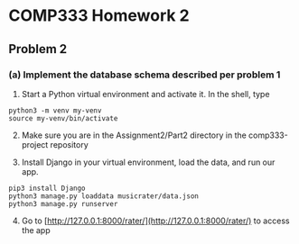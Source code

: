 # COMP333 Homework 2 


## Problem  2
### (a) Implement the database schema described per problem 1
1. Start a Python virtual environment and activate it. In the shell, type
```
python3 -m venv my-venv 
source my-venv/bin/activate
```
2. Make sure you are in the Assignment2/Part2 directory in the comp333-project repository 

3. Install Django in your virtual environment, load the data, and run our app.
```
pip3 install Django 
python3 manage.py loaddata musicrater/data.json
python3 manage.py runserver
```
4. Go to [http://127.0.0.1:8000/rater/](http://127.0.0.1:8000/rater/) to access the app
